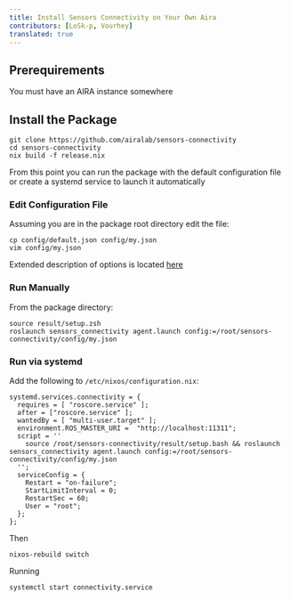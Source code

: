 ```yaml
---
title: Install Sensors Connectivity on Your Own Aira
contributors: [LoSk-p, Vourhey]
translated: true
---
```


## Prerequirements

You must have an AIRA instance somewhere

## Install the Package

```
git clone https://github.com/airalab/sensors-connectivity
cd sensors-connectivity
nix build -f release.nix
```

From this point you can run the package with the default configuration file or create a systemd service to launch it automatically

### Edit Configuration File

Assuming you are in the package root directory edit the file:
```
cp config/default.json config/my.json
vim config/my.json
```

Extended description of options is located [here](/docs/configuration-options-description)

### Run Manually

From the package directory:

```
source result/setup.zsh
roslaunch sensors_connectivity agent.launch config:=/root/sensors-connectivity/config/my.json
```

### Run via systemd

Add the following to `/etc/nixos/configuration.nix`:

```
systemd.services.connectivity = {
  requires = [ "roscore.service" ];
  after = ["roscore.service" ];
  wantedBy = [ "multi-user.target" ];
  environment.ROS_MASTER_URI =  "http://localhost:11311";
  script = ''
    source /root/sensors-connectivity/result/setup.bash && roslaunch sensors_connectivity agent.launch config:=/root/sensors-connectivity/config/my.json
  '';
  serviceConfig = {
    Restart = "on-failure";
    StartLimitInterval = 0;
    RestartSec = 60;
    User = "root";
  };
};
```

Then

```
nixos-rebuild switch
```

Running

```
systemctl start connectivity.service
```

